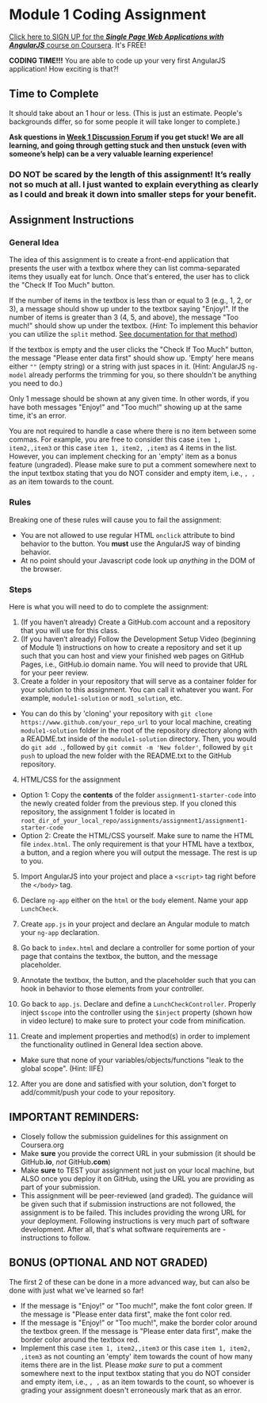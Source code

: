 Module 1 Coding Assignment
=======
[Click here to SIGN UP for the ***Single Page Web Applications with AngularJS*** course on Coursera](https://www.coursera.org/learn/single-page-web-apps-with-angularjs). It's FREE!

**CODING TIME!!!** You are able to code up your very first AngularJS application! How exciting is that?!

## Time to Complete
It should take about an 1 hour or less. (This is just an estimate. People's backgrounds differ, so for some people it will take longer to complete.)

**Ask questions in [Week 1 Discussion Forum](https://www.coursera.org/learn/single-page-web-apps-with-angularjs/discussions/weeks/1) if you get stuck! We are all learning, and going through getting stuck and then unstuck (even with someone’s help) can be a very valuable learning experience!**

### **DO NOT be scared by the length of this assignment! It’s really not so much at all. I just wanted to explain everything as clearly as I could and break it down into smaller steps for your benefit.**


## Assignment Instructions

### General Idea
The idea of this assignment is to create a front-end application that presents the user with a textbox where they can list comma-separated items they usually eat for lunch. Once that's entered, the user has to click the "Check If Too Much" button.

If the number of items in the textbox is less than or equal to 3 (e.g., 1, 2, or 3), a message should show up under to the textbox saying "Enjoy!". If the number of items is greater than 3 (4, 5, and above), the message "Too much!" should show up under the textbox. (*Hint:* To implement this behavior you can utilize the `split` method. [See documentation for that method](https://developer.mozilla.org/en-US/docs/Web/JavaScript/Reference/Global_Objects/String/split))

If the textbox is empty and the user clicks the "Check If Too Much" button, the message "Please enter data first" should show up. 'Empty' here means either `""` (empty string) or a string with just spaces in it. (Hint: AngularJS `ng-model` already performs the trimming for you, so there shouldn't be anything you need to do.)

Only 1 message should be shown at any given time. In other words, if you have both messages "Enjoy!" and "Too much!" showing up at the same time, it's an error.

You are not required to handle a case where there is no item between some commas. For example, you are free to consider this case `item 1, item2,,item3` or this case `item 1, item2, ,item3` as 4 items in the list. However, you can implement checking for an 'empty' item as a bonus feature (ungraded). Please make sure to put a comment somewhere next to the input textbox stating that you do NOT consider and empty item, i.e., `, ,` as an item towards to the count.

### Rules
Breaking one of these rules will cause you to fail the assignment:
* You are not allowed to use regular HTML `onclick` attribute to bind behavior to the button. You **must** use the AngularJS way of binding behavior.
* At no point should your Javascript code look up *anything* in the DOM of the browser.

### Steps
Here is what you will need to do to complete the assignment:

1. (If you haven’t already) Create a GitHub.com account and a repository that you will use for this class.
2. (If you haven’t already) Follow the Development Setup Video (beginning of Module 1) instructions on how to create a repository and set it up such that you can host and view your finished web pages on GitHub Pages, i.e., GitHub.io domain name. You will need to provide that URL for your peer review.
3. Create a folder in your  repository that will serve as a container folder for your solution to this assignment. You can call it whatever you want. For example, `module1-solution` or `mod1_solution`, etc.
  * You can do this by 'cloning' your repository with `git clone https://www.github.com/your_repo_url` to your local machine, creating `module1-solution` folder in the root of the repository directory along with a README.txt inside of the `module1-solution` directory. Then, you would do `git add .`, followed by `git commit -m 'New folder'`, followed by `git push` to upload the new folder with the README.txt to the GitHub repository.
4. HTML/CSS for the assignment
  * Option 1: Copy the **contents** of the folder `assignment1-starter-code` into the newly created folder from the previous step. If you cloned this repository, the assignment 1 folder is located in `root_dir_of_your_local_repo/assignments/assignment1/assignment1-starter-code`
  * Option 2: Create the HTML/CSS yourself. Make sure to name the HTML file `index.html`. The only requirement is that your HTML have a textbox, a button, and a region where you will output the message. The rest is up to you.
5. Import AngularJS into your project and place a `<script>` tag right before the `</body>` tag.
6. Declare `ng-app` either on the `html` or the `body` element. Name your app `LunchCheck`.
7. Create `app.js` in your project and declare an Angular module to match your `ng-app` declaration.

8. Go back to `index.html` and declare a controller for some portion of your page that contains the textbox, the button, and the message placeholder.

9. Annotate the textbox, the button, and the placeholder such that you can hook in behavior to those elements from your controller.

10. Go back to `app.js`. Declare and define a `LunchCheckController`. Properly inject `$scope` into the controller using the `$inject` property (shown how in video lecture) to make sure to protect your code from minification.

11. Create and implement properties and method(s) in order to implement the functionality outlined in General Idea section above.
  * Make sure that none of your variables/objects/functions "leak to the global scope". (Hint: IIFE)
12. After you are done and satisfied with your solution, don't forget to add/commit/push your code to your repository.

## **IMPORTANT REMINDERS:**
* Closely follow the submission guidelines for this assignment on Coursera.org
* Make **sure** you provide the correct URL in your submission (it should be GitHub<b>.io</b>, *not* GitHub<b>.com</b>)
* Make **sure** to TEST your assignment not just on your local machine, but ALSO once you deploy it on GitHub, using the URL you are providing as part of your submission.
* This assignment will be peer-reviewed (and graded). The guidance will be given such that if submission instructions are not followed, the assignment is to be failed. This includes providing the wrong URL for your deployment. Following instructions is very much part of software development. After all, that's what software requirements are - instructions to follow.


## BONUS (OPTIONAL AND NOT GRADED)
The first 2 of these can be done in a more advanced way, but can also be done with just what we've learned so far!
* If the message is "Enjoy!" or "Too much!", make the font color green. If the message is "Please enter data first", make the font color red.
* If the message is "Enjoy!" or "Too much!", make the border color around the textbox green. If the message is "Please enter data first", make the border color around the textbox red.
* Implement this case `item 1, item2,,item3` or this case `item 1, item2, ,item3` as not counting an 'empty' item towards the count of how many items there are in the list. Please *make sure* to put a comment somewhere next to the input textbox stating that you do NOT consider and empty item, i.e., `, ,` as an item towards to the count, so whoever is grading your assignment doesn't erroneously mark that as an error.
